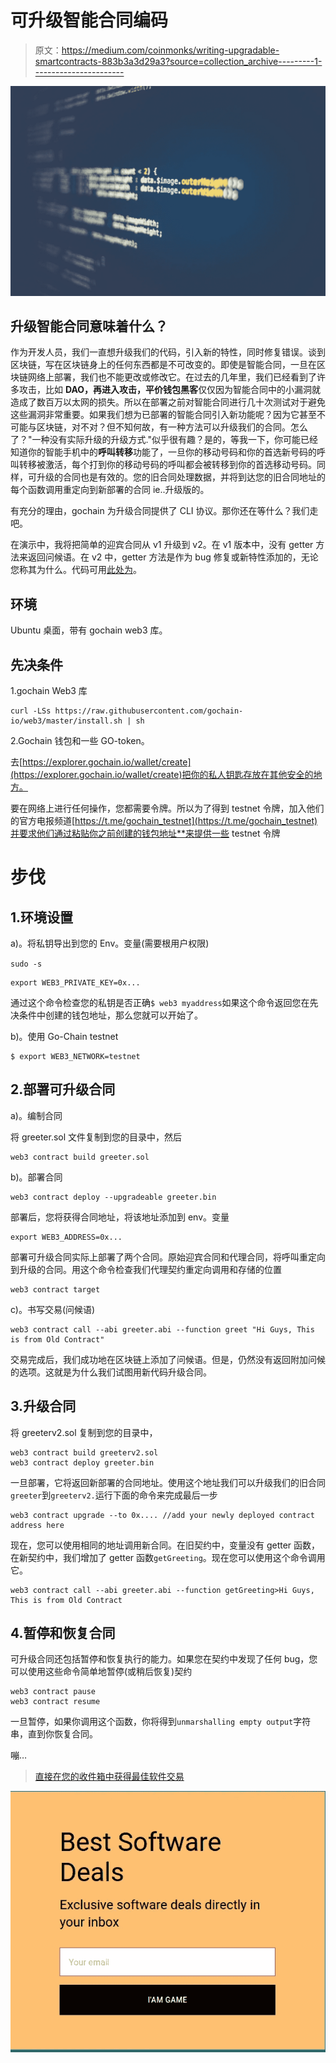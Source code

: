 # 可升级智能合同编码

> 原文：<https://medium.com/coinmonks/writing-upgradable-smartcontracts-883b3a3d29a3?source=collection_archive---------1----------------------->

![](img/3224b15e1a9ceb95e54929c402007962.png)

## 升级智能合同意味着什么？

作为开发人员，我们一直想升级我们的代码，引入新的特性，同时修复错误。谈到区块链，写在区块链身上的任何东西都是不可改变的。即使是智能合同，一旦在区块链网络上部署，我们也不能更改或修改它。在过去的几年里，我们已经看到了许多攻击，比如 **DAO，再进入攻击，平价钱包黑客**仅仅因为智能合同中的小漏洞就造成了数百万以太网的损失。所以在部署之前对智能合同进行几十次测试对于避免这些漏洞非常重要。如果我们想为已部署的智能合同引入新功能呢？因为它甚至不可能与区块链，对不对？但不知何故，有一种方法可以升级我们的合同。怎么了？"一种没有实际升级的升级方式."似乎很有趣？是的，等我一下，你可能已经知道你的智能手机中的**呼叫转移**功能了，一旦你的移动号码和你的首选新号码的呼叫转移被激活，每个打到你的移动号码的呼叫都会被转移到你的首选移动号码。同样，可升级的合同也是有效的。您的旧合同处理数据，并将到达您的旧合同地址的每个函数调用重定向到新部署的合同 ie..升级版的。

有充分的理由，gochain 为升级合同提供了 CLI 协议。那你还在等什么？我们走吧。

在演示中，我将把简单的迎宾合同从 v1 升级到 v2。在 v1 版本中，没有 getter 方法来返回问候语。在 v2 中，getter 方法是作为 bug 修复或新特性添加的，无论您称其为什么。代码可用[此处为](https://github.com/Salmandabbakuti/Smartcontract-Upgrades)。

## 环境

Ubuntu 桌面，带有 gochain web3 库。

## 先决条件

1.gochain Web3 库

```
curl -LSs https://raw.githubusercontent.com/gochain-io/web3/master/install.sh | sh
```

2.Gochain 钱包和一些 GO-token。

去[https://explorer.gochain.io/wallet/create](https://explorer.gochain.io/wallet/create)把你的私人钥匙存放在其他安全的地方。

要在网络上进行任何操作，您都需要令牌。所以为了得到 testnet 令牌，加入他们的官方电报频道[https://t.me/gochain_testnet](https://t.me/gochain_testnet)并要求他们通过粘贴你之前创建的钱包地址**来提供一些 testnet 令牌

# 步伐

## 1.环境设置

a)。将私钥导出到您的 Env。变量(需要根用户权限)

`sudo -s`

```
export WEB3_PRIVATE_KEY=0x...
```

通过这个命令检查您的私钥是否正确`$ web3 myaddress`如果这个命令返回您在先决条件中创建的钱包地址，那么您就可以开始了。

b)。使用 Go-Chain testnet

```
$ export WEB3_NETWORK=testnet
```

## 2.部署可升级合同

a)。编制合同

将 greeter.sol 文件复制到您的目录中，然后

```
web3 contract build greeter.sol
```

b)。部署合同

```
web3 contract deploy --upgradeable greeter.bin
```

部署后，您将获得合同地址，将该地址添加到 env。变量

```
export WEB3_ADDRESS=0x...
```

部署可升级合同实际上部署了两个合同。原始迎宾合同和代理合同，将呼叫重定向到升级的合同。用这个命令检查我们代理契约重定向调用和存储的位置

```
web3 contract target
```

c)。书写交易(问候语)

```
web3 contract call --abi greeter.abi --function greet "Hi Guys, This is from Old Contract"
```

交易完成后，我们成功地在区块链上添加了问候语。但是，仍然没有返回附加问候的选项。这就是为什么我们试图用新代码升级合同。

## 3.升级合同

将 greeterv2.sol 复制到您的目录中，

```
web3 contract build greeterv2.sol
web3 contract deploy greeter.bin
```

一旦部署，它将返回新部署的合同地址。使用这个地址我们可以升级我们的旧合同`greeter`到`greeterv2.`运行下面的命令来完成最后一步

```
web3 contract upgrade --to 0x.... //add your newly deployed contract address here
```

现在，您可以使用相同的地址调用新合同。在旧契约中，变量没有 getter 函数，在新契约中，我们增加了 getter 函数`getGreeting`。现在您可以使用这个命令调用它。

```
web3 contract call --abi greeter.abi --function getGreeting>Hi Guys, This is from Old Contract
```

## 4.暂停和恢复合同

可升级合同还包括暂停和恢复执行的能力。如果您在契约中发现了任何 bug，您可以使用这些命令简单地暂停(或稍后恢复)契约

```
web3 contract pause
web3 contract resume
```

一旦暂停，如果你调用这个函数，你将得到`unmarshalling empty output`字符串，直到你恢复合同。

嘣…

> [直接在您的收件箱中获得最佳软件交易](https://coincodecap.com/?utm_source=coinmonks)

[![](img/7c0b3dfdcbfea594cc0ae7d4f9bf6fcb.png)](https://coincodecap.com/?utm_source=coinmonks)
